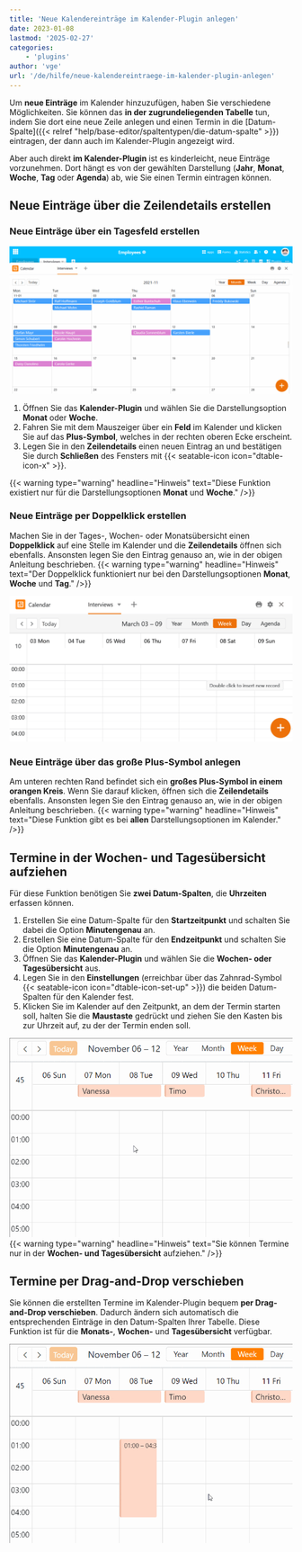 ```yaml
---
title: 'Neue Kalendereinträge im Kalender-Plugin anlegen'
date: 2023-01-08
lastmod: '2025-02-27'
categories:
    - 'plugins'
author: 'vge'
url: '/de/hilfe/neue-kalendereintraege-im-kalender-plugin-anlegen'
---
```


Um **neue Einträge** im Kalender hinzuzufügen, haben Sie verschiedene Möglichkeiten. Sie können das **in der zugrundeliegenden Tabelle** tun, indem Sie dort eine neue Zeile anlegen und einen Termin in die [Datum-Spalte]({{< relref "help/base-editor/spaltentypen/die-datum-spalte" >}}) eintragen, der dann auch im Kalender-Plugin angezeigt wird.

Aber auch direkt **im Kalender-Plugin** ist es kinderleicht, neue Einträge vorzunehmen. Dort hängt es von der gewählten Darstellung (**Jahr**, **Monat**, **Woche**, **Tag** oder **Agenda**) ab, wie Sie einen Termin eintragen können.

## Neue Einträge über die Zeilendetails erstellen

### Neue Einträge über ein Tagesfeld erstellen

![Neuen Kalendereintrag im Kalender-Plugin anlegen](images/Neuen-Kalendereintrag-im-Kalender-Plugin-anlegen.gif)

1. Öffnen Sie das **Kalender-Plugin** und wählen Sie die Darstellungsoption **Monat** oder **Woche**.
2. Fahren Sie mit dem Mauszeiger über ein **Feld** im Kalender und klicken Sie auf das **Plus-Symbol**, welches in der rechten oberen Ecke erscheint.
3. Legen Sie in den **Zeilendetails** einen neuen Eintrag an und bestätigen Sie durch **Schließen** des Fensters mit {{< seatable-icon icon="dtable-icon-x" >}}.

{{< warning  type="warning" headline="Hinweis"  text="Diese Funktion existiert nur für die Darstellungsoptionen **Monat** und **Woche**." />}}

### Neue Einträge per Doppelklick erstellen

Machen Sie in der Tages-, Wochen- oder Monatsübersicht einen **Doppelklick** auf eine Stelle im Kalender und die **Zeilendetails** öffnen sich ebenfalls. Ansonsten legen Sie den Eintrag genauso an, wie in der obigen Anleitung beschrieben. {{< warning  type="warning" headline="Hinweis"  text="Der Doppelklick funktioniert nur bei den Darstellungsoptionen **Monat**, **Woche** und **Tag**." />}}

![Kalendereintrag per Doppelklick oder Plus-Symbol anlegen](images/Kalendereintrag-per-Doppelklick-oder-Plus-Symbol-anlegen.png)

### Neue Einträge über das große Plus-Symbol anlegen

Am unteren rechten Rand befindet sich ein **großes Plus-Symbol in einem orangen Kreis**. Wenn Sie darauf klicken, öffnen sich die **Zeilendetails** ebenfalls. Ansonsten legen Sie den Eintrag genauso an, wie in der obigen Anleitung beschrieben. {{< warning  type="warning" headline="Hinweis"  text="Diese Funktion gibt es bei **allen** Darstellungsoptionen im Kalender." />}}

## Termine in der Wochen- und Tagesübersicht aufziehen

Für diese Funktion benötigen Sie **zwei Datum-Spalten**, die **Uhrzeiten** erfassen können.

1. Erstellen Sie eine Datum-Spalte für den **Startzeitpunkt** und schalten Sie dabei die Option **Minutengenau** an.
2. Erstellen Sie eine Datum-Spalte für den **Endzeitpunkt** und schalten Sie die Option **Minutengenau** an.
3. Öffnen Sie das **Kalender-Plugin** und wählen Sie die **Wochen- oder Tagesübersicht** aus.
4. Legen Sie in den **Einstellungen** (erreichbar über das Zahnrad-Symbol {{< seatable-icon icon="dtable-icon-set-up" >}}) die beiden Datum-Spalten für den Kalender fest.
5. Klicken Sie im Kalender auf den Zeitpunkt, an dem der Termin starten soll, halten Sie die **Maustaste** gedrückt und ziehen Sie den Kasten bis zur Uhrzeit auf, zu der der Termin enden soll.

![Neue Kalendereinträge im Kalender-Plugin anlegen](images/Neuer-Kalendereintrag-im-Kalender-Plugin-anlegen-2.gif) {{< warning  type="warning" headline="Hinweis"  text="Sie können Termine nur in der **Wochen- und Tagesübersicht** aufziehen." />}}

## Termine per Drag-and-Drop verschieben

Sie können die erstellten Termine im Kalender-Plugin bequem **per Drag-and-Drop verschieben**. Dadurch ändern sich automatisch die entsprechenden Einträge in den Datum-Spalten Ihrer Tabelle. Diese Funktion ist für die **Monats-**, **Wochen-** und **Tagesübersicht** verfügbar.

![Neue Kalendereinträge im Kalender-Plugin anlegen](images/Neuer-Kalendereintrag-im-Kalender-Plugin-anlegen-3.gif)
